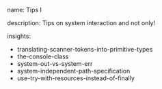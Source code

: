 name: Tips I

description: Tips on system interaction and not only!

insights:
  - translating-scanner-tokens-into-primitive-types
  - the-console-class
  - system-out-vs-system-err
  - system-independent-path-specification
  - use-try-with-resources-instead-of-finally
 
